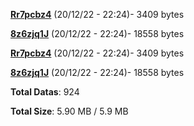 [**Rr7pcbz4**](/data/Rr7pcbz4.txt) (20/12/22 - 22:24)- 3409 bytes

[**8z6zjq1J**](/data/8z6zjq1J.txt) (20/12/22 - 22:24)- 18558 bytes

[**Rr7pcbz4**](/data/Rr7pcbz4.txt) (20/12/22 - 22:24)- 3409 bytes

[**8z6zjq1J**](/data/8z6zjq1J.txt) (20/12/22 - 22:24)- 18558 bytes

**Total Datas**: 924

**Total Size**: 5.90 MB / 5.9 MB